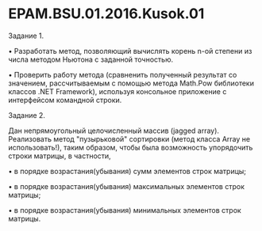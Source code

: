 # EPAM.BSU.01.2016.Kusok.01
Задание 1.

•	Разработать метод, позволяющий вычислять корень n-ой степени из числа методом Ньютона с заданной точностью. 

•	Проверить работу метода (сравненить полученный результат со значением, рассчитываемым с помощью метода Math.Pow библиотеки классов .NET Framework), используя консольное приложение с интерфейсом командной строки.

Задание 2.

Дан непрямоугольный целочисленный массив (jagged array). Реализовать метод "пузырьковой" сортировки (метод класса Array не использовать!), таким образом, чтобы была возможность упорядочить строки матрицы, в частности,

•	в порядке возрастания(убывания) сумм элементов строк матрицы;

•	в порядке возрастания(убывания) максимальных элементов строк матрицы;

•	в порядке возрастания(убывания) минимальных элементов строк матрицы.

